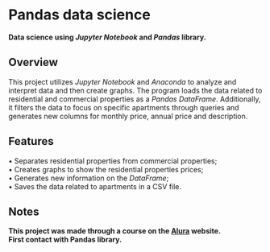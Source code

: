 # Pandas data science
**Data science using *Jupyter Notebook* and *Pandas* library.**

## Overview
This project utilizes *Jupyter Notebook* and *Anaconda* to analyze and interpret data and then create graphs. The program loads the data related to residential and commercial properties as a *Pandas DataFrame*. Additionally, it filters the data to focus on specific apartments through queries and generates new columns for monthly price, annual price and description.

## Features
• Separates residential properties from commercial properties;<br>
• Creates graphs to show the residential properties prices;<br>
• Generates new information on the *DataFrame*;<br>
• Saves the data related to apartments in a CSV file.

## Notes
**This project was made through a course on the [Alura](https://www.alura.com.br/) website.<br>
First contact with Pandas library.**
